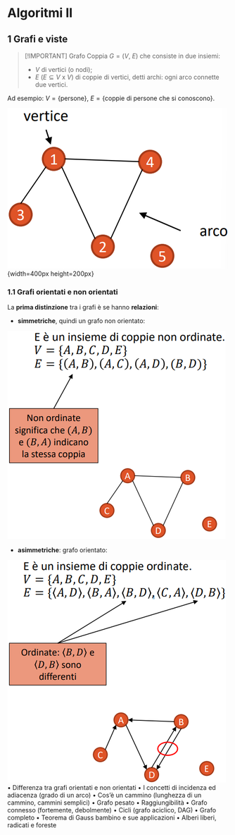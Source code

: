 # Algoritmi II

## 1 Grafi e viste

> [!IMPORTANT] Grafo
> Coppia $G=(V,\ E)$ che consiste in due insiemi:
>  
> - $V$ di vertici (o nodi);
> - $E\ (E \subseteq V\ \text{x}\ V)$ di coppie di vertici, detti archi: ogni arco connette due vertici.

Ad esempio: $V=\{\text{persone}\}$, $E=\{\text{coppie di persone che si conoscono}\}$.

![Esempio_grafo](./Immagini/Esempio_grafo.png){width=400px height=200px}

### 1.1 Grafi orientati e non orientati

La **prima distinzione** tra i grafi è se hanno **relazioni**:

- **simmetriche**, quindi un grafo non orientato:
  
![Grafo_non_orientato](./Immagini/Grafo_non_orientato.png)

- **asimmetriche**: grafo orientato:

![Grafo_orientato](./Immagini/Grafo_orientato.png)
• Differenza tra grafi orientati e non orientati
• I concetti di incidenza ed adiacenza (grado di un arco)
• Cos’è un cammino (lunghezza di un cammino, cammini semplici)
• Grafo pesato
• Raggiungibilità
• Grafo connesso (fortemente, debolmente)
• Cicli (grafo aciclico, DAG)
• Grafo completo
• Teorema di Gauss bambino e sue applicazioni
• Alberi liberi, radicati e foreste